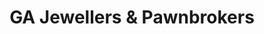 ---
title: "GA Jewellers & Pawnbrokers"
url: /eastbourne/ga-jewellers-and-pawnbrokers/
shop: pawnbroker
---